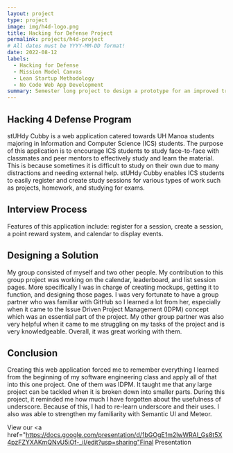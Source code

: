```yaml
---
layout: project
type: project
image: img/h4d-logo.png
title: Hacking for Defense Project
permalink: projects/h4d-project
# All dates must be YYYY-MM-DD format!
date: 2022-08-12
labels:
  - Hacking for Defense
  - Mission Model Canvas
  - Lean Startup Methodology
  - No Code Web App Development
summary: Semester long project to design a prototype for an improved tracking system for Hawaii Air National Guard through the Hacking for Defense program, utilizing user research, design thinking, and lean methodologies to ensure airment stay current with their training and certificates.
---
```


## Hacking 4 Defense Program
stUHdy Cubby is a web application catered towards UH Manoa students majoring in Information and Computer Science (ICS) students. The purpose of this application is to encourage ICS students to study face-to-face with classmates and peer mentors to effectively study and learn the material. This is because sometimes it is difficult to study on their own due to many distractions and needing external help. stUHdy Cubby enables ICS students to easily register and create study sessions for various types of work such as projects, homework, and studying for exams.

## Interview Process
Features of this application include: register for a session, create a session, a point reward system, and calendar to display events.

## Designing a Solution
My group consisted of myself and two other people. My contribution to this group project was working on the calendar, leaderboard, and list session pages. More specifically I was in charge of creating mockups, getting it to function, and designing those pages. I was very fortunate to have a group partner who was familiar with GitHub so I learned a lot from her, especially when it came to the Issue Driven Project Management (IDPM) concept which was an essential part of the project. My other group partner was also very helpful when it came to me struggling on my tasks of the project and is very knowledgeable. Overall, it was great working with them.

## Conclusion
Creating this web application forced me to remember everything I learned from the beginning of my software engineering class and apply all of that into this one project. One of them was IDPM. It taught me that any large project can be tackled when it is broken down into smaller parts. During this project, it reminded me how much I have forgotten about the usefulness of underscore. Because of this, I had to re-learn underscore and their uses. I also was able to strengthen my familiarity with Semantic UI and Meteor. 

View our <a href="https://docs.google.com/presentation/d/1bGOgE1m2lwWRAI_Gs8t5X4pzFZYXAKmQNvU5iOf-_iI/edit?usp=sharing"Final Presentation</a>
